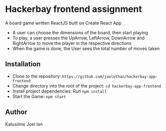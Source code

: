 # Hackerbay frontend assignment

A board game written ReactJS built on Create React App
- A user can choose the dimensions of the board, then start playing
- To play, a user presses the UpArrow, LeftArrow, DownArrow and RightArrow to move the player in the respective directions
- When the game is done, the User sees the total number of moves taken

## Installation
- Clone to the repository: `https://github.com/joelethan/hackerbay-app-frontend`
- Change directory into the root of the project: `cd hackerbay-app-frontend`
- Install project dependencies: Run `npm install`
- Start the Game: `npm start`

## Author
Katusiime Joel Ian
